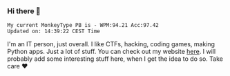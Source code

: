 ### Hi there 👋
<!-- PB START -->
```
My current MonkeyType PB is - WPM:94.21 Acc:97.42
Updated on: 14:39:22 CEST Time
```
<!-- PB END -->
I'm an IT person, just overall. I like CTFs, hacking, coding games, making Python apps. Just a lot of stuff.
You can check out my website [here](https://skill3472.github.io/).
I will probably add some interesting stuff here, when I get the idea to do so. Take care ❤️
